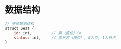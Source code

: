 # 数据结构

```javascript
// 座位数据结构
struct Seat {
    id: int,         // 票（座位）id
    status: int,     // 票状态（座位）, 0为空, 1为已占
}